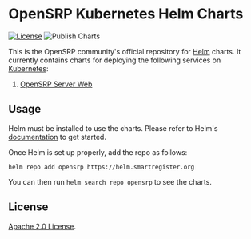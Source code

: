 # OpenSRP Kubernetes Helm Charts

[![License](https://img.shields.io/badge/License-Apache%202.0-blue.svg)](https://opensource.org/licenses/Apache-2.0) ![Publish Charts](https://github.com/opensrp/helm-charts/workflows/Publish%20Charts/badge.svg?branch=main)

This is the OpenSRP community's official repository for [Helm](https://helm.sh) charts. It currently contains charts for deploying the following services on [Kubernetes](https://kubernetes.io/):

1. [OpenSRP Server Web](https://github.com/opensrp/opensrp-server-web)

## Usage

Helm must be installed to use the charts.
Please refer to Helm's [documentation](https://helm.sh/docs/) to get started.

Once Helm is set up properly, add the repo as follows:

```console
helm repo add opensrp https://helm.smartregister.org
```

You can then run `helm search repo opensrp` to see the charts.

## License

[Apache 2.0 License](./LICENSE).

